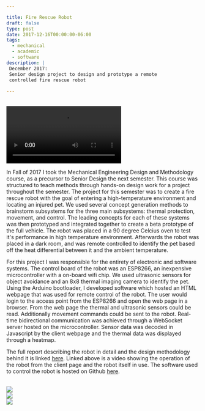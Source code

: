 ```yaml
---

title: Fire Rescue Robot 
draft: false
type: post
date: 2017-12-16T00:00:00-06:00
tags:
  - mechanical
  - academic
  - software
description: |
 December 2017:
 Senior design project to design and prototype a remote
 controlled fire rescue robot
 
---
```


<!--
<br>
<img class="img-responsive center_img" style="max-width: 75%" src="/img/back right view.png">
<br>
-->
<br>
<video class="img-responsive center_img" style="max-width: 75%"  src="/img/fire-rescue.webm" type="video/webm" controls autoplay loop>
Sorry, your browser doesn't support embedded videos, 
but don't worry, you can <a href="/img/fire-rescue.webm">download it</a>
and watch it with your favorite video player!
</video>
<br>

In Fall of 2017 I took the Mechanical Engineering Design and Methodology course,
as a precursor to Senior Design the next semester. This course was structured to
teach methods through hands-on design work for a project throughout the
semester. The project for this semester was to create a fire rescue robot with
the goal of entering a high-temperature environment and locating an injured
pet. We used several concept generation methods to brainstorm subsystems for the
three main subsystems: thermal protection, movement, and control. The leading
concepts for each of these systems was then prototyped and integrated together
to create a beta prototype of the full vehicle. The robot was placed in a 90
degree Celcius oven to test it's performance in high temperature environment.
Afterwards the robot was placed in a dark room, and was remote controlled to
identify the pet based off the heat differential between it and the ambient
temperature.

For this project I was responsible for the entirety of electronic and software
systems. The control board of the robot was an ESP8266, an inexpensive
microcontroller with a on-board wifi chip. We used ultrasonic sensors for object
avoidance and an 8x8 thermal imaging camera to identify the pet. Using the
Arduino bootloader, I developed software which hosted an HTML webpage that was
used for remote control of the robot. The user would login to the access point
from the ESP8266 and open the web page in a browser. From the web page the
thermal and ultrasonic sensors could be read. Additionally movement commands
could be sent to the robot. Real-time bidirectional communication was achieved
through a WebSocket server hosted on the microcontroller. Sensor data was
decoded in Javascript by the client webpage and the thermal data was displayed
through a heatmap. 

The full report describing the robot in detail and the design methodology behind
it is linked [here](/assets/img/ME_366J_Final-Report.pdf).
Linked above is a video showing the operation of the
robot from the client page and the robot itself in use. The software used to
control the robot is hosted on Github
[here](https://github.com/josephvoss/ME-366J_Fire-Rescue/).

<br>
<img class="img-responsive center_img" style="max-width: 75%" src="/img/IMG_20180228_210610.jpg">
<br>
<img class="img-responsive center_img" style="max-width: 75%" src="/img/IMG_20180228_210401.jpg">
<br>
<img class="img-responsive center_img" style="max-width: 75%" src="/img/IMG_20180228_210450.jpg">


<!--
<br>
<img class="img-responsive center_img" src="/img/Full_car.jpg">
<br>
-->
